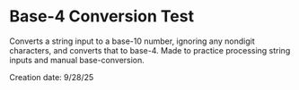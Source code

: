 # Base-4 Conversion Test
Converts a string input to a base-10 number, ignoring any nondigit characters, and converts that to base-4. Made to practice processing string inputs and manual base-conversion. 

Creation date: 9/28/25
